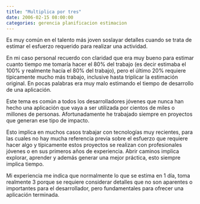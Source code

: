 ```yaml
---
title: "Multiplica por tres"
date: 2006-02-15 08:00:00
categories: gerencia planificacion estimacion
---
```

Es muy común en el talento más joven soslayar detalles cuando se trata de estimar el esfuerzo requerido para realizar una actividad.

En mi caso personal recuerdo con claridad que era muy bueno para estimar cuanto tiempo me tomaría hacer el 80% del trabajo (es decir estimaba el 100% y realmente hacía el 80% del trabajo), pero el último 20% requiere típicamente mucho más trabajo, inclusive hasta triplicar la estimación original. En pocas palabras era muy malo estimando el tiempo de desarrollo de una aplicación.

Este tema es común a todos los desarrolladores jóvenes que nunca han hecho una aplicación que vaya a ser utilizada por cientos de miles o millones de personas. Afortunadamente he trabajado siempre en proyectos que generan ese tipo de impacto.

Esto implica en muchos casos trabajar con tecnologías muy recientes, para las cuales no hay mucha referencia previa sobre el esfuerzo que requiere hacer algo y típicamente estos proyectos se realizan con profesionales jóvenes o en sus primeros años de experiencia. Abrir caminos implica explorar, aprender y además generar una mejor práctica, esto siempre implica tiempo.

Mi experiencia me indica que normalmente lo que se estima en 1 día, toma realmente 3 porque se requiere considerar detalles que no son aparentes o importantes para el desarrollador, pero fundamentales para ofrecer una aplicación terminada.

